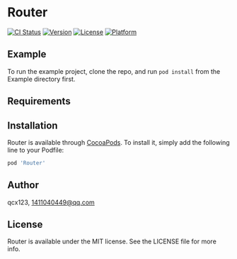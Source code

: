 # Router

[![CI Status](https://img.shields.io/travis/qcx123/Router.svg?style=flat)](https://travis-ci.org/qcx123/Router)
[![Version](https://img.shields.io/cocoapods/v/Router.svg?style=flat)](https://cocoapods.org/pods/Router)
[![License](https://img.shields.io/cocoapods/l/Router.svg?style=flat)](https://cocoapods.org/pods/Router)
[![Platform](https://img.shields.io/cocoapods/p/Router.svg?style=flat)](https://cocoapods.org/pods/Router)

## Example

To run the example project, clone the repo, and run `pod install` from the Example directory first.

## Requirements

## Installation

Router is available through [CocoaPods](https://cocoapods.org). To install
it, simply add the following line to your Podfile:

```ruby
pod 'Router'
```

## Author

qcx123, 1411040449@qq.com

## License

Router is available under the MIT license. See the LICENSE file for more info.
